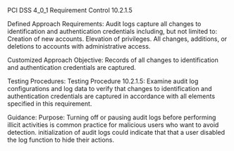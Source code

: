PCI DSS 4_0_1 Requirement Control 10.2.1.5

Defined Approach Requirements:
Audit logs capture all changes to identification and authentication credentials including, but not limited to: Creation of new accounts. Elevation of privileges. All changes, additions, or deletions to accounts with administrative access.

Customized Approach Objective:
Records of all changes to identification and authentication credentials are captured.

Testing Procedures:
Testing Procedure 10.2.1.5: Examine audit log configurations and log data to verify that changes to identification and authentication credentials are captured in accordance with all elements specified in this requirement.

Guidance:
Purpose: Turning off or pausing audit logs before performing illicit activities is common practice for malicious users who want to avoid detection. initialization of audit logs could indicate that that a user disabled the log function to hide their actions.